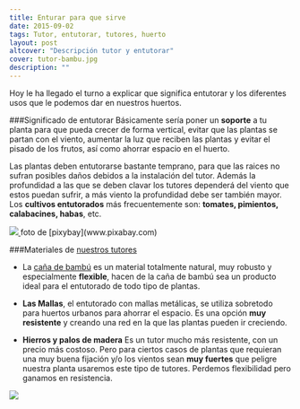 ```yaml
---
title: Enturar para que sirve
date: 2015-09-02
tags: Tutor, entutorar, tutores, huerto
layout: post
altcover: "Descripción tutor y entutorar"
cover: tutor-bambu.jpg
description: ""
---
```



Hoy le ha llegado el turno a explicar que significa entutorar y los diferentes usos que le podemos dar en nuestros huertos.

###Significado de entutorar
Básicamente sería poner un **soporte** a tu planta para que pueda crecer de forma vertical, evitar que las plantas se partan con el viento, aumentar la luz que reciben las plantas y evitar el pisado de los frutos, así como ahorrar espacio en el huerto.

Las plantas deben entutorarse bastante temprano, para que las raices no sufran posibles daños debidos a la instalación del tutor. Además la profundidad a las que se deben clavar los tutores dependerá del viento que estos puedan sufrir, a más viento la profundidad debe ser también mayor. Los **cultivos entutorados** más frecuentemente son: **tomates, pimientos, calabacines, habas**, etc.

<a href="http://www.gardenweb.es/FichaArticulo.aspx?IDArticulo=1768/">
  <img src="/images/tutor-tomate.jpg" />
</a>
foto de [pixybay](www.pixabay.com)

###Materiales de [nuestros tutores](http://www.gardenweb.es/FichaArticulo.aspx?IDArticulo=1768)
- La [caña de bambú](http://www.gardenweb.es/FichaArticulo.aspx?IDArticulo=1768) es un material totalmente natural, muy robusto y especialmente **flexible**, hacen de la caña de bambú sea un producto ideal para el entutorado de todo tipo de plantas.

- **Las Mallas**, el entutorado con mallas metálicas, se utiliza sobretodo para huertos urbanos para ahorrar el espacio. Es una opción **muy resistente** y creando una red en la que las plantas pueden ir creciendo.

-  **Hierros y palos de madera** Es un tutor mucho más resistente, con un precio más costoso. Pero para ciertos casos de plantas que requieran una muy buena fijación y/o los vientos sean **muy fuertes** que peligre nuestra planta usaremos este tipo de tutores. Perdemos flexibilidad pero ganamos en resistencia.

<a href="http://www.gardenweb.es/FichaArticulo.aspx?IDArticulo=1768/">
  <img src="/images/tutor-bambu.jpg" />
</a>

